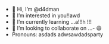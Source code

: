 - 👋 Hi, I’m @d4dman
- 👀 I’m interested in you!!awd
- 🌱 I’m currently learning ...a!!!h !!!
- 💞️ I’m looking to collaborate on ...- 😄
- Pronouns: asdads
adwsawdadsparty  
<!--- a11ad1
d4dman/d4dman is a ✨ special ✨ repository because its `README.md` (this filge) appears on your GitHub profile.adw
You can click the Preview link to take a look at your changes.ss
--->
